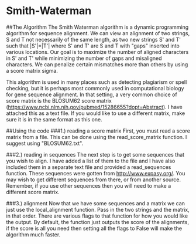 # Smith-Waterman

##The Algorithm
The Smith Waterman algorithm is a dynamic programming algorithm for sequence alignment. We can view an alignment of two strings, S and T not necessarily of the same length, as two new strings S' and T' such that |S'|=|T'| where S' and T' are S and T with "gaps" inserted into various locations. Our goal is to maximize the number of aligned characters in S' and T' while minimizing the number of gaps and misaligned characters. We can penalize certain mismatches more than others by using a score matrix sigma.

This algorithm is used in many places such as detecting plagiarism or spell checking, but it is perhaps most commonly used in computational biology for gene sequence alignment. In that setting, a very common choice of score matrix is the BLOSUM62 score matrix (https://www.ncbi.nlm.nih.gov/pubmed/15286655?dopt=Abstract). I have attached this as a text file. If you would like to use a different matrix, make sure it is in the same format as this one.

##Using the code
###1.) reading a score matrix
First, you must read a score matrix from a file. This can be done using the read_score_matrix function. I suggest using "BLOSUM62.txt".

###2.) reading in sequences
The next step is to get some sequences that you wish to align. I have added a list of them to the file and I have also included them in a separate text file and provided a read_sequences function. These sequences were gotten from http://www.expasy.org/. You may wish to get different sequences from there, or from another source. Remember, if you use other sequences then you will need to make a different score matrix.

###3.) alignment
Now that we have some sequences and a matrix we can just use the local_alignment function. Pass in the two strings and the matrix, in that order. There are various flags to that function for how you would like the output. By default, the function just outputs the score of the alignments, if the score is all you need then setting all the flags to False will make the algorithm much faster.
